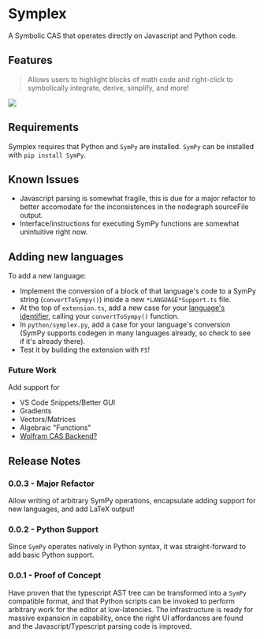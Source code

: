 # Symplex

A Symbolic CAS that operates directly on Javascript and Python code.

## Features

> Allows users to highlight blocks of math code and right-click to symbolically integrate, derive, simplify, and more!

<img src="https://i.imgur.com/pgczpEk.gif">

## Requirements

Symplex requires that Python and `SymPy` are installed.  `SymPy` can be installed with `pip install SymPy`.

## Known Issues

- Javascript parsing is somewhat fragile, this is due for a major refactor to better accomodate for the inconsistences in the nodegraph sourceFile output.
- Interface/instructions for executing SymPy functions are somewhat unintuitive right now.

## Adding new languages

To add a new language:
- Implement the conversion of a block of that language's code to a SymPy string (`convertToSympy()`) inside a new `*LANGUAGE*Support.ts` file.
- At the top of `extension.ts`, add a new case for your [language's identifier](https://code.visualstudio.com/docs/languages/identifiers), calling your `convertToSympy()` function.
- In `python/symplex.py`, add a case for your language's conversion (SymPy supports codegen in many languages already, so check to see if it's already there).
- Test it by building the extension with `F5`!

### Future Work

Add support for 
- VS Code Snippets/Better GUI
- Gradients
- Vectors/Matrices
- Algebraic "Functions"
- [Wolfram CAS Backend?](https://blog.wolfram.com/2019/05/16/announcing-the-wolfram-client-library-for-python/)

## Release Notes

### 0.0.3 - Major Refactor

Allow writing of arbitrary SymPy operations, encapsulate adding support for new languages, and add LaTeX output!


### 0.0.2 - Python Support

Since `SymPy` operates natively in Python syntax, it was straight-forward to add basic Python support.


### 0.0.1 - Proof of Concept

Have proven that the typescript AST tree can be transformed into a `SymPy` compatible format, and that Python scripts can be invoked to perform arbitrary work for the editor at low-latencies.  The infrastructure is ready for massive expansion in capability, once the right UI affordances are found and the Javascript/Typescript parsing code is improved.

